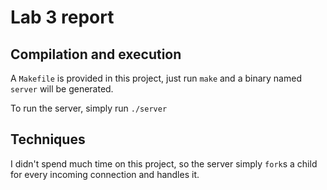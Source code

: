 # Lab 3 report

## Compilation and execution

A `Makefile` is provided in this project, just run `make` and a binary named `server` will be generated.

To run the server, simply run `./server`

## Techniques

I didn't spend much time on this project, so the server simply `fork`s a child for every incoming connection and handles it.
